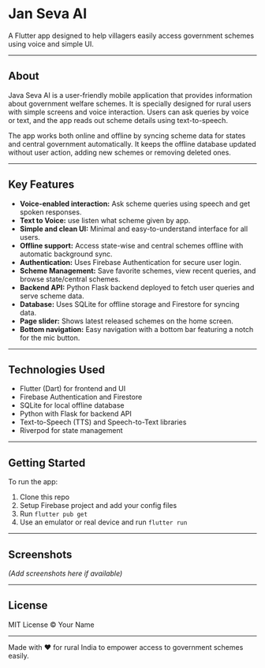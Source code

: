# Jan Seva AI

A Flutter app designed to help villagers easily access government schemes using voice and simple UI.

---

## About

Java Seva AI is a user-friendly mobile application that provides information about government welfare schemes. It is specially designed for rural users with simple screens and voice interaction. Users can ask queries by voice or text, and the app reads out scheme details using text-to-speech.

The app works both online and offline by syncing scheme data for states and central government automatically. It keeps the offline database updated without user action, adding new schemes or removing deleted ones.

---

## Key Features

- **Voice-enabled interaction:** Ask scheme queries using speech and get spoken responses.
- **Text to Voice:** use listen what scheme given by app.
- **Simple and clean UI:** Minimal and easy-to-understand interface for all users.
- **Offline support:** Access state-wise and central schemes offline with automatic background sync.
- **Authentication:** Uses Firebase Authentication for secure user login.
- **Scheme Management:** Save favorite schemes, view recent queries, and browse state/central schemes.
- **Backend API:** Python Flask backend deployed to fetch user queries and serve scheme data.
- **Database:** Uses SQLite for offline storage and Firestore for syncing data.
- **Page slider:** Shows latest released schemes on the home screen.
- **Bottom navigation:** Easy navigation with a bottom bar featuring a notch for the mic button.

---

## Technologies Used

- Flutter (Dart) for frontend and UI
- Firebase Authentication and Firestore
- SQLite for local offline database
- Python with Flask for backend API
- Text-to-Speech (TTS) and Speech-to-Text libraries
- Riverpod for state management

---

## Getting Started

To run the app:

1. Clone this repo
2. Setup Firebase project and add your config files
3. Run `flutter pub get`
4. Use an emulator or real device and run `flutter run`

---

## Screenshots

*(Add screenshots here if available)*

---

## License

MIT License © Your Name

---

Made with ❤️ for rural India to empower access to government schemes easily.
